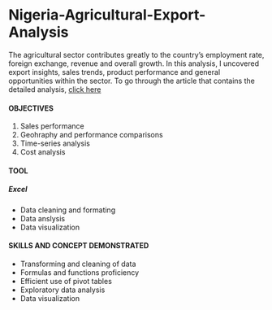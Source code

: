 # Nigeria-Agricultural-Export-Analysis
The agricultural sector contributes greatly to the country’s employment rate, foreign exchange, revenue and overall growth.
In this analysis, I uncovered export insights, sales trends, product performance and general opportunities within the sector.
To go through the article that contains the detailed analysis, [click here](https://medium.com/@noahfavourite/nigeria-agricultural-export-analysis-d7bc2f29c67d)
#### OBJECTIVES
1. Sales performance
2. Geohraphy and performance comparisons
3. Time-series analysis
4. Cost analysis
#### TOOL
##### Excel
- Data cleaning and formating
- Data anslysis
- Data visualization
#### SKILLS AND CONCEPT DEMONSTRATED
- Transforming and cleaning of data
- Formulas and functions proficiency
- Efficient use of pivot tables
- Exploratory data analysis
- Data visualization
